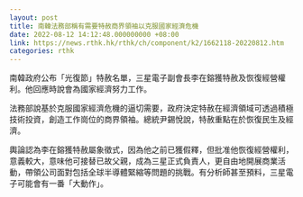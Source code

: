 ```yaml
---
layout: post
title: 南韓法務部稱有需要特赦商界領袖以克服國家經濟危機
date: 2022-08-12 14:12:48.000000000 +08:00
link: https://news.rthk.hk/rthk/ch/component/k2/1662118-20220812.htm
categories: rthk
---
```


南韓政府公布「光復節」特赦名單，三星電子副會長李在鎔獲特赦及恢復經營權利。他回應時說會為國家經濟努力工作。

法務部說基於克服國家經濟危機的逼切需要，政府決定特赦在經濟領域可透過積極技術投資，創造工作崗位的商界領袖。總統尹錫悅說，特赦重點在於恢復民生及經濟。

輿論認為李在鎔獲特赦屬象徵式，因為他之前已獲假釋，但批准他恢復經營權利，意義較大，意味他可接替已故父親，成為三星正式負責人，更自由地開展商業活動，帶領公司面對包括全球半導體緊縮等問題的挑戰。有分析師甚至預料，三星電子可能會有一番「大動作」。
